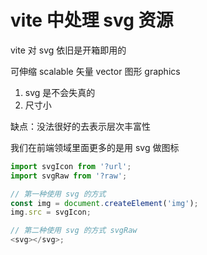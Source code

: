 # vite 中处理 svg 资源

vite 对 svg 依旧是开箱即用的

可伸缩 scalable 矢量 vector 图形 graphics

1. svg 是不会失真的
2. 尺寸小

缺点：没法很好的去表示层次丰富性

我们在前端领域里面更多的是用 svg 做图标

```js
import svgIcon from '?url';
import svgRaw from '?raw';

// 第一种使用 svg 的方式
const img = document.createElement('img');
img.src = svgIcon;

// 第二种使用 svg 的方式 svgRaw
<svg></svg>;
```
